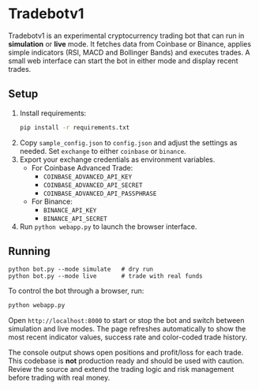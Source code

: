 # Tradebotv1

Tradebotv1 is an experimental cryptocurrency trading bot that can run in
**simulation** or **live** mode. It fetches data from Coinbase or
Binance, applies simple indicators (RSI, MACD and Bollinger Bands) and
executes trades. A small web interface can start the bot in either mode
and display recent trades.

## Setup

1. Install requirements:
   ```bash
   pip install -r requirements.txt
   ```
2. Copy `sample_config.json` to `config.json` and adjust the settings as
   needed. Set `exchange` to either `coinbase` or `binance`.
3. Export your exchange credentials as environment variables.
   - For Coinbase Advanced Trade:
     - `COINBASE_ADVANCED_API_KEY`
     - `COINBASE_ADVANCED_API_SECRET`
     - `COINBASE_ADVANCED_API_PASSPHRASE`
   - For Binance:
     - `BINANCE_API_KEY`
     - `BINANCE_API_SECRET`
4. Run `python webapp.py` to launch the browser interface.

## Running

```
python bot.py --mode simulate   # dry run
python bot.py --mode live       # trade with real funds
```

To control the bot through a browser, run:

```bash
python webapp.py
```

Open `http://localhost:8000` to start or stop the bot and switch
between simulation and live modes. The page refreshes automatically to
show the most recent indicator values, success rate and color-coded
trade history.

The console output shows open positions and profit/loss for each trade.
This codebase is **not** production ready and should be used with
caution. Review the source and extend the trading logic and risk
management before trading with real money.


